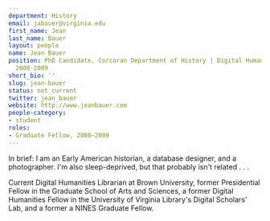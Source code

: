 ```yaml
---
department: History
email: jabauer@virginia.edu
first_name: Jean
last_name: Bauer
layout: people
name: Jean Bauer
position: PhD Candidate, Corcoran Department of History | Digital Humanities Fellow
  2008-2009
short_bio: ''
slug: jean-bauer
status: not_current
twitter: jean_bauer
website: http://www.jeanbauer.com
people-category:
- student
roles:
- Graduate Fellow, 2008–2009
---
```


In brief: I am an Early American historian, a database designer, and a photographer. I'm also sleep-deprived, but that probably isn't related . . . 

Current Digital Humanities Librarian at Brown University, former Presidential Fellow in the Graduate School of Arts and Sciences, a former Digital Humanities Fellow in the University of Virginia Library's Digital Scholars' Lab, and a former a NINES Graduate Fellow.
